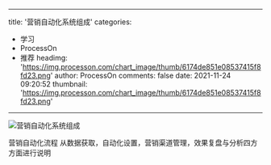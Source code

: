 
---
title: '营销自动化系统组成'
categories: 
 - 学习
 - ProcessOn
 - 推荐
headimg: 'https://img.processon.com/chart_image/thumb/6174de851e08537415f8fd23.png'
author: ProcessOn
comments: false
date: 2021-11-24 09:20:52
thumbnail: 'https://img.processon.com/chart_image/thumb/6174de851e08537415f8fd23.png'
---

<div>   
<img class="thumb" alt="营销自动化系统组成" src="https://img.processon.com/chart_image/thumb/6174de851e08537415f8fd23.png" referrerpolicy="no-referrer">
<p>营销自动化流程
从数据获取，自动化设置，营销渠道管理，效果复盘与分析四方方面进行说明</p>  
</div>
            